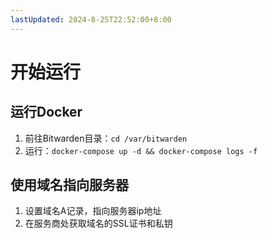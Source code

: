 ```yaml
---
lastUpdated: 2024-8-25T22:52:00+8:00
---
```


# 开始运行

## 运行Docker

1. 前往Bitwarden目录：```cd /var/bitwarden```
2. 运行：```docker-compose up -d && docker-compose logs -f```

## 使用域名指向服务器

1. 设置域名A记录，指向服务器ip地址
2. 在服务商处获取域名的SSL证书和私钥